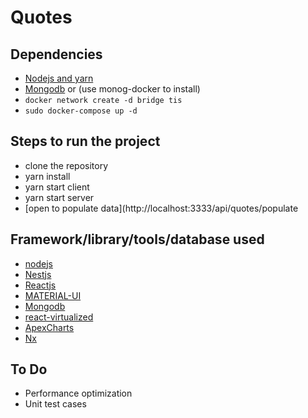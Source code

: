 

# Quotes

## Dependencies
- [Nodejs and yarn](https://nodejs.org/en/)
- [Mongodb](https://www.mongodb.com/) or (use monog-docker to install)
 - `docker network create -d bridge tis`
 - `sudo docker-compose up -d`



## Steps to run the project
- clone the repository
- yarn install
- yarn start client
- yarn start server
- [open to populate data](http://localhost:3333/api/quotes/populate


## Framework/library/tools/database used
- [nodejs](https://nodejs.org/en/)
- [Nestjs](https://nestjs.com/)
- [Reactjs](https://reactjs.org/)
- [MATERIAL-UI](https://material-ui.com/)
- [Mongodb](https://www.mongodb.com/) 
- [react-virtualized](https://github.com/bvaughn/react-virtualized/) 
- [ApexCharts](https://apexcharts.com/) 
- [Nx](https://nx.dev/) 


## To Do
- Performance optimization
- Unit test cases